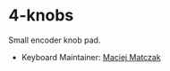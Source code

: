 # 4-knobs

Small encoder knob pad.

* Keyboard Maintainer: [Maciej Matczak](https://github.com/maciejmatczak)
